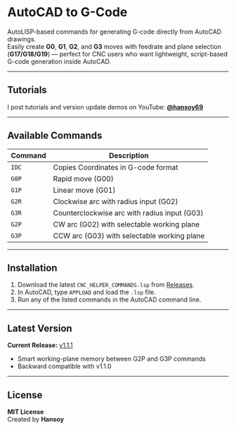 # AutoCAD to G-Code  
AutoLISP-based commands for generating G-code directly from AutoCAD drawings.  
Easily create **G0**, **G1**, **G2**, and **G3** moves with feedrate and plane selection (**G17/G18/G19**) — perfect for CNC users who want lightweight, script-based G-code generation inside AutoCAD.  

---

## Tutorials  
I post tutorials and version update demos on YouTube: [**@hansoy69**](https://www.youtube.com/@hansoy69)  

---

## Available Commands  
| Command | Description |
|----------|-------------|
| `IDC` | Copies Coordinates in G-code format |
| `G0P` | Rapid move (G00) |
| `G1P` | Linear move (G01) |
| `G2R` | Clockwise arc with radius input (G02) |
| `G3R` | Counterclockwise arc with radius input (G03) |
| `G2P` | CW arc (G02) with selectable working plane |
| `G3P` | CCW arc (G03) with selectable working plane |

---

## Installation  
1. Download the latest `CNC_HELPER_COMMANDS.lsp` from [Releases](https://github.com/Hans930v/AutoCAD-to-Gcode/releases).  
2. In AutoCAD, type `APPLOAD` and load the `.lsp` file.  
3. Run any of the listed commands in the AutoCAD command line.  

---

## Latest Version  
**Current Release:** [v1.1.1](https://github.com/Hans930v/AutoCAD-to-Gcode/releases/tag/1.1.1)  
- Smart working-plane memory between G2P and G3P commands  
- Backward compatible with v1.1.0  

---

## License  
**MIT License**  
Created by **Hansoy**
